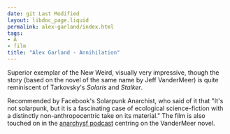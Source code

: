 ```yaml
---
date: git Last Modified
layout: libdoc_page.liquid
permalink: alex-garland/index.html
tags:
- A
- film
title: "Alex Garland - Annihilation"
---
```


Superior exemplar of the New Weird, visually very impressive, though the story (based on the novel of the same name by Jeff VanderMeer) is quite reminiscent of Tarkovsky's _Solaris_ and _Stalker_.

Recommended by Facebook's Solarpunk Anarchist, who said of it that "It's not solarpunk, but it is a fascinating case of ecological science-fiction with a distinctly non-anthropocentric take on its material." The film is also touched on in the <a href="https://anchor.fm/anarchysf/episodes/Annihilation--Discussions-of-Bodies-Being-Morphed-empmke">anarchysf podcast</a> centring on the VanderMeer novel.